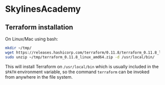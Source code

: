 # SkylinesAcademy

## Terraform installation

On Linux/Mac using bash:

```sh
mkdir ~/tmp/
wget https://releases.hashicorp.com/terraform/0.11.8/terraform_0.11.8_linux_amd64.zip -P ~/tmp/
sudo unzip ~/tmp/terraform_0.11.8_linux_amd64.zip -d /usr/local/bin/

```

This will install Terraform on `/usr/local/bin` which is usually included in the `$PATH` environment variable,
so the command `terraform` can be invoked from anywhere in the file system.
